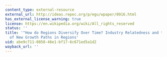 ```yaml
---
content_type: external-resource
external_url: http://ideas.repec.org/p/egu/wpaper/0916.html
has_external_license_warning: true
license: https://en.wikipedia.org/wiki/All_rights_reserved
status: ''
title: '"How do Regions Diversify Over Time? Industry Relatedness and the Development
  of New Growth Paths in Regions'
uid: abe9c711-0858-46e1-bf17-6c671ed5a1d2
wayback_url: ''
---
```

